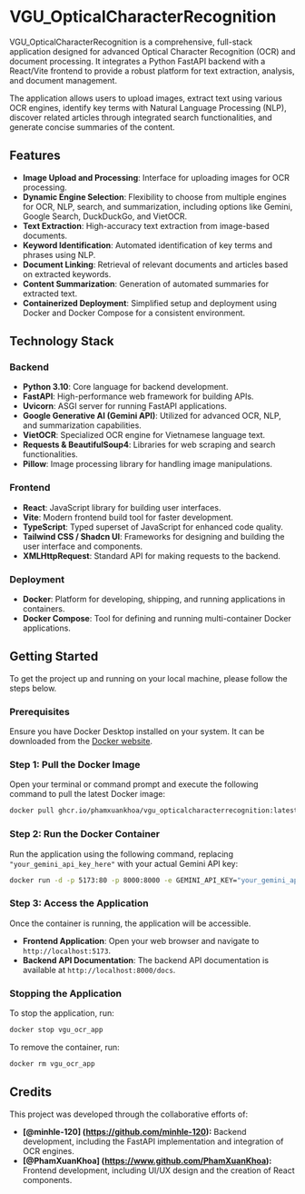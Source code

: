 # VGU_OpticalCharacterRecognition

VGU_OpticalCharacterRecognition is a comprehensive, full-stack application designed for advanced Optical Character Recognition (OCR) and document processing. It integrates a Python FastAPI backend with a React/Vite frontend to provide a robust platform for text extraction, analysis, and document management.

The application allows users to upload images, extract text using various OCR engines, identify key terms with Natural Language Processing (NLP), discover related articles through integrated search functionalities, and generate concise summaries of the content.

## Features

*   **Image Upload and Processing**: Interface for uploading images for OCR processing.
*   **Dynamic Engine Selection**: Flexibility to choose from multiple engines for OCR, NLP, search, and summarization, including options like Gemini, Google Search, DuckDuckGo, and VietOCR.
*   **Text Extraction**: High-accuracy text extraction from image-based documents.
*   **Keyword Identification**: Automated identification of key terms and phrases using NLP.
*   **Document Linking**: Retrieval of relevant documents and articles based on extracted keywords.
*   **Content Summarization**: Generation of automated summaries for extracted text.
*   **Containerized Deployment**: Simplified setup and deployment using Docker and Docker Compose for a consistent environment.

## Technology Stack

### **Backend**

*   **Python 3.10**: Core language for backend development.
*   **FastAPI**: High-performance web framework for building APIs.
*   **Uvicorn**: ASGI server for running FastAPI applications.
*   **Google Generative AI (Gemini API)**: Utilized for advanced OCR, NLP, and summarization capabilities.
*   **VietOCR**: Specialized OCR engine for Vietnamese language text.
*   **Requests & BeautifulSoup4**: Libraries for web scraping and search functionalities.
*   **Pillow**: Image processing library for handling image manipulations.

### **Frontend**

*   **React**: JavaScript library for building user interfaces.
*   **Vite**: Modern frontend build tool for faster development.
*   **TypeScript**: Typed superset of JavaScript for enhanced code quality.
*   **Tailwind CSS / Shadcn UI**: Frameworks for designing and building the user interface and components.
*   **XMLHttpRequest**: Standard API for making requests to the backend.

### **Deployment**

*   **Docker**: Platform for developing, shipping, and running applications in containers.
*   **Docker Compose**: Tool for defining and running multi-container Docker applications.

## Getting Started

To get the project up and running on your local machine, please follow the steps below.

### **Prerequisites**

Ensure you have Docker Desktop installed on your system. It can be downloaded from the [Docker website](https://www.docker.com/products/docker-desktop).

### **Step 1: Pull the Docker Image**

Open your terminal or command prompt and execute the following command to pull the latest Docker image:

```bash
docker pull ghcr.io/phamxuankhoa/vgu_opticalcharacterrecognition:latest
```

### **Step 2: Run the Docker Container**

Run the application using the following command, replacing `"your_gemini_api_key_here"` with your actual Gemini API key:

```bash
docker run -d -p 5173:80 -p 8000:8000 -e GEMINI_API_KEY="your_gemini_api_key_here" --name vgu_ocr_app ghcr.io/phamxuankhoa/vgu_opticalcharacterrecognition:latest
```

### **Step 3: Access the Application**

Once the container is running, the application will be accessible.

*   **Frontend Application**: Open your web browser and navigate to `http://localhost:5173`.
*   **Backend API Documentation**: The backend API documentation is available at `http://localhost:8000/docs`.

### **Stopping the Application**

To stop the application, run:

```bash
docker stop vgu_ocr_app
```

To remove the container, run:

```bash
docker rm vgu_ocr_app
```

## Credits

This project was developed through the collaborative efforts of:

*   **[@minhle-120] (https://github.com/minhle-120):** Backend development, including the FastAPI implementation and integration of OCR engines.
*   **[@PhamXuanKhoa] (https://www.github.com/PhamXuanKhoa):** Frontend development, including UI/UX design and the creation of React components.
